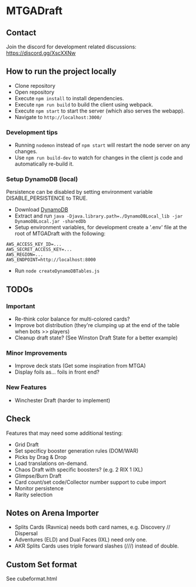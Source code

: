 # MTGADraft

## Contact

Join the discord for development related discussions: https://discord.gg/XscXXNw

## How to run the project locally

-   Clone repository
-   Open repository
-   Execute `npm install` to install dependencies.
-   Execute `npm run build` to build the client using webpack.
-   Execute `npm start` to start the server (which also serves the webapp).
-   Navigate to `http://localhost:3000/`

### Development tips

-   Running `nodemon` instead of `npm start` will restart the node server on any changes.
-   Use `npm run build-dev` to watch for changes in the client js code and automatically re-build it.

### Setup DynamoDB (local)

Persistence can be disabled by setting environment variable DISABLE_PERSISTENCE to TRUE.

-   Download [DynamoDB](https://docs.aws.amazon.com/amazondynamodb/latest/developerguide/DynamoDBLocal.DownloadingAndRunning.html)
-   Extract and run `java -Djava.library.path=./DynamoDBLocal_lib -jar DynamoDBLocal.jar -sharedDb`
-   Setup environment variables, for development create a '.env' file at the root of MTGADraft with the following:

```
AWS_ACCESS_KEY_ID=...
AWS_SECRET_ACCESS_KEY=...
AWS_REGION=...
AWS_ENDPOINT=http://localhost:8000
```

-   Run `node createDynamoDBTables.js`

## TODOs

### Important

-   Re-think color balance for multi-colored cards?
-   Improve bot distribution (they're clumping up at the end of the table when bots >> players)
-   Cleanup draft state? (See Winston Draft State for a better example)

### Minor Improvements

-   Improve deck stats (Get some inspiration from MTGA)
-   Display foils as... foils in front end?

### New Features

-   Winchester Draft (harder to implement)

## Check

Features that may need some additional testing:

-   Grid Draft
-   Set specificy booster generation rules (DOM/WAR)
-   Picks by Drag & Drop
-   Load translations on-demand.
-   Chaos Draft with specific boosters? (e.g. 2 RIX 1 IXL)
-   Glimpse/Burn Draft
-   Card count/set code/Collector number support to cube import
-   Monitor persistence
-   Rarity selection

## Notes on Arena Importer

-   Splits Cards (Ravnica) needs both card names, e.g. Discovery // Dispersal
-   Adventures (ELD) and Dual Faces (IXL) need only one.
-   AKR Splits Cards uses triple forward slashes (///) instead of double.

## Custom Set format

See cubeformat.html
